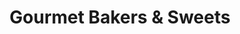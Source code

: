 ---
title: "Gourmet Bakers & Sweets"
url: /lahore/gourmet-bakers-and-sweets-main-boulevard-garden-town/
shop: bakery
---
